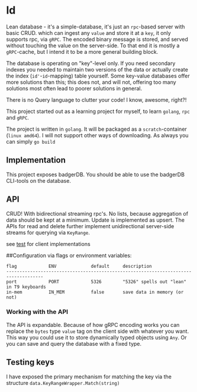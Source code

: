 # ld
Lean database - it's a simple-database, it's just an `rpc`-based server with basic CRUD.
which can ingest any `value` and store it at a `key`, it only supports rpc, via `gRPC`. The encoded binary message 
is stored, and served without touching the value on the server-side. To that end it is mostly a `gRPC`-cache, 
but I intend it to be a more general building block.

The database is operating on "key"-level only. If you need secondary indexes you needed to maintain two versions of the data or actually create the index (`id'`-`id`-mapping) table yourself.
Some key-value databases offer more solutions than this; this does not, and will not, offering too many solutions most often lead to poorer solutions in general.

There is no Query language to clutter your code! I know, awesome, right?!

This project started out as a learning project for myself, to learn `golang`, `rpc` and `gRPC`.

The project is written in `golang`. It will be packaged as a `scratch`-container (`linux amd64`).
I will not support other ways of downloading. 
As always you can simply `go build`

## Implementation
This project exposes badgerDB. You should be able to use the badgerDB CLI-tools on the database. 

## API
CRUD! With bidirectional streaming rpc's. No lists, because aggregation of data should be kept at a minimum.
Update is implemented as upsert.
The APIs for read and delete further implement unidirectional server-side streams for querying via `KeyRange`.

see [test](test) for client implementations

##Configuration
via flags or environment variables:
```text
flag            ENV             default     description
------------------------------------------------------------------------------------
port            PORT            5326        "5326" spells out "lean" in T9 keyboards
in-mem          IN_MEM          false       save data in memory (or not)
```

### Working with the API
The API is expandable. Because of how gRPC encoding works you can replace the `bytes` type `value` tag on the client side with whatever you want.
This way you could use it to store dynamically typed objects using `Any`. Or you can save and query the database with a fixed type.

## Testing keys
I have exposed the primary mechanism for matching the key via the structure `data.KeyRangeWrapper.Match(string)`
